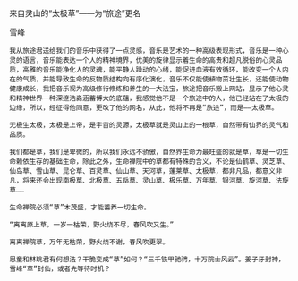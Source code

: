 来自灵山的“太极草”——为“旅途”更名 

雪峰


    我从旅途君送给我们的音乐中获得了一点灵感，音乐是艺术的一种高级表现形式，音乐是一种心灵的语言，音乐能表达一个人的精神境界，优美的旋律显示着生命的高贵和超凡脱俗的心灵品质，高雅的音乐能净化人的灵魂，能平静人躁动的心绪，能促进血液有效循环，能改变一个人内在的气质，并能导致生命的反物质结构向有序化演化，音乐不仅能使植物茁壮生长，还能使动物健康成长，我把音乐视为高级修行修炼和养生的一大法宝，旅途把音乐搬上网站，显示了他心灵和精神世界一种深邃浩淼涵蓄博大的底蕴，我感觉他不是一个旅途中的人，他已经站在了太极的边缘，所以，经征得他同意，更改了他的网名，从此，他将不再是“旅途”，而是——太极草。

    无极生太极，太极是上帝，是宇宙的灵源，太极草就是灵山上的一根草，自然带有仙界的灵气和品质。

    我们都是草，我们是卑微的，所以我们永远不骄傲，自然界生命力最旺盛的就是草，草是一切生命赖依生存的基础生命，除此之外，生命禅院中的草都有特殊的含义，不论是仙鹤草、灵芝草、仙岛草、雪山草、昆仑草、百灵草、仙山草、天河草，蓬莱草、太极草，都非凡品，都意义非凡，将来还会出现南极草、北极草、五岳草、灵山草、极乐草、万年草、银河草、旋河草、法旋草……

    生命禅院必须“草”木茂盛，才能蓄养一切生命。

    “离离原上草，一岁一枯荣，野火烧不尽，春风吹又生。”

    离离禅院草，万年无枯荣，野火烧不谢，春风吹更翠。

    思童和林珧君有何想法？干脆变成“草”如何？“三千铁甲驰骋，十万院士风云”。姜子牙封神，雪峰“草”封仙，或者先等待时机？




